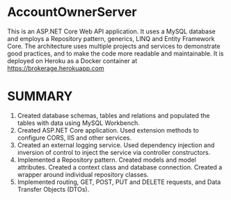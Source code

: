 # AccountOwnerServer
This is an ASP.NET Core Web API application. It uses a MySQL database and employs a Repository pattern, generics, LINQ and Entity Framework Core. The architecture uses multiple projects and services to demonstrate good practices, and to make the code more readable and maintainable.
It is deployed on Heroku as a Docker container at https://brokerage.herokuapp.com
# SUMMARY
1. Created database schemas, tables and relations and populated the tables with data using MySQL Workbench.
1. Created ASP.NET Core application. Used extension methods to configure CORS, IIS and other services.
1. Created an external logging service. Used dependency injection and inversion of control to inject the service via controller constructors.
1. Implemented a Repository pattern. Created models and model attributes. Created a context class and database connection. Created a wrapper around individual repository classes.
1. Implemented routing, GET, POST, PUT and DELETE requests, and Data Transfer Objects (DTOs).
